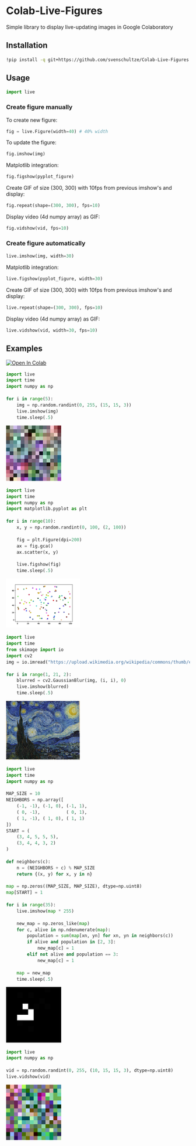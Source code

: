 # Colab-Live-Figures
Simple library to display live-updating images in Google Colaboratory

## Installation
```bash
!pip install -q git+https://github.com/svenschultze/Colab-Live-Figures
```

## Usage
```python
import live
```
### Create figure manually
To create new figure:
```python
fig = live.Figure(width=40) # 40% width
```

To update the figure:
```python
fig.imshow(img)
```

Matplotlib integration:
```python
fig.figshow(pyplot_figure)
```

Create GIF of size (300, 300) with 10fps from previous imshow's and display:
```python
fig.repeat(shape=(300, 300), fps=10)
```

Display video (4d numpy array) as GIF:
```python
fig.vidshow(vid, fps=10)
```

### Create figure automatically
```python
live.imshow(img, width=30)
```

Matplotlib integration:
```python
live.figshow(pyplot_figure, width=30)
```

Create GIF of size (300, 300) with 10fps from previous imshow's and display:
```python
live.repeat(shape=(300, 300), fps=10)
```

Display video (4d numpy array) as GIF:
```python
live.vidshow(vid, width=30, fps=10)
```

## Examples
[![Open In Colab](https://colab.research.google.com/assets/colab-badge.svg)](https://colab.research.google.com/github/svenschultze/Colab-Live-Figures/blob/main/demo/demo.ipynb)

```python
import live
import time
import numpy as np

for i in range(5):
    img = np.random.randint(0, 255, (15, 15, 3))
    live.imshow(img)
    time.sleep(.5)
```

<img width="30%" src="https://github.com/svenschultze/Colab-Live-Figures/blob/main/demo/demo.gif?raw=true"/>

```python
import live
import time
import numpy as np
import matplotlib.pyplot as plt

for i in range(10):
    x, y = np.random.randint(0, 100, (2, 100))

    fig = plt.Figure(dpi=200)
    ax = fig.gca()
    ax.scatter(x, y)

    live.figshow(fig)
    time.sleep(.5)
```

<img width="40%" src="https://github.com/svenschultze/Colab-Live-Figures/blob/main/demo/matplotlib.gif?raw=true"/>

```python
import live
import time
from skimage import io
import cv2
img = io.imread("https://upload.wikimedia.org/wikipedia/commons/thumb/e/ea/Van_Gogh_-_Starry_Night_-_Google_Art_Project.jpg/757px-Van_Gogh_-_Starry_Night_-_Google_Art_Project.jpg")

for i in range(1, 21, 2):
    blurred = cv2.GaussianBlur(img, (i, i), 0)
    live.imshow(blurred)
    time.sleep(.5)
```

<img width="40%" src="https://github.com/svenschultze/Colab-Live-Figures/blob/main/demo/blur.gif?raw=true"/>


```python
import live
import time
import numpy as np

MAP_SIZE = 10
NEIGHBORS = np.array([
    (-1, -1), (-1, 0), (-1, 1),
    ( 0, -1),          ( 0, 1),
    ( 1, -1), ( 1, 0), ( 1, 1)
])
START = (
    (3, 4, 5, 5, 5), 
    (3, 4, 4, 3, 2)
)

def neighbors(c):
    n = (NEIGHBORS + c) % MAP_SIZE
    return {(x, y) for x, y in n}

map = np.zeros((MAP_SIZE, MAP_SIZE), dtype=np.uint8)
map[START] = 1

for i in range(35):
    live.imshow(map * 255)

    new_map = np.zeros_like(map)
    for c, alive in np.ndenumerate(map):
        population = sum(map[xn, yn] for xn, yn in neighbors(c))
        if alive and population in [2, 3]:
            new_map[c] = 1
        elif not alive and population == 3:
            new_map[c] = 1

    map = new_map    
    time.sleep(.5)
```
<img width="30%" src="https://github.com/svenschultze/Colab-Live-Figures/blob/main/demo/conway.gif?raw=true"/>

```python
import live
import numpy as np

vid = np.random.randint(0, 255, (10, 15, 15, 3), dtype=np.uint8)
live.vidshow(vid)
```

<img width="30%" src="https://github.com/svenschultze/Colab-Live-Figures/blob/main/demo/vid.gif?raw=true"/>
